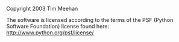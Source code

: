 Copyright 2003 Tim Meehan

The software is licensed according to the terms of the PSF (Python Software Foundation) license found here: http://www.python.org/psf/license/